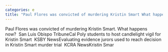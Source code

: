 ```yaml
---
categories: e
title: "Paul Flores was convicted of murdering Kristin Smart What happens now  San Luis Obispo Tribune"
---
```

Paul Flores was convicted of murdering Kristin Smart. What happens now?&nbsp;&nbsp;San Luis Obispo TribuneCal Poly students to host candlelight vigil for Kristin Smart&nbsp;&nbsp;KSBY NewsEvaluating evidence jurors used to reach decision in Kristin Smart murder trial&nbsp;&nbsp;KCRA NewsKristin Smar